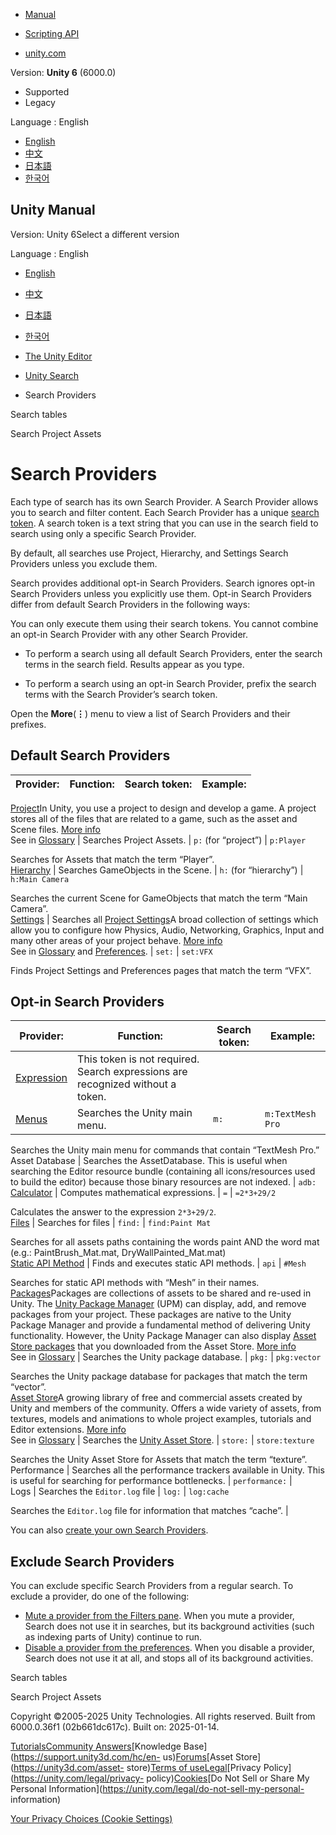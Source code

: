 [](https://docs.unity3d.com)

  * [Manual](../Manual/index.html)
  * [Scripting API](../ScriptReference/index.html)

  * [unity.com](https://unity.com/)

Version: **Unity 6** (6000.0)

  * Supported
  * Legacy

Language : English

  * [English](/Manual/search-providers.html)
  * [中文](/cn/current/Manual/search-providers.html)
  * [日本語](/ja/current/Manual/search-providers.html)
  * [한국어](/kr/current/Manual/search-providers.html)

[](https://docs.unity3d.com)

## Unity Manual

Version: Unity 6Select a different version

Language : English

  * [English](/Manual/search-providers.html)
  * [中文](/cn/current/Manual/search-providers.html)
  * [日本語](/ja/current/Manual/search-providers.html)
  * [한국어](/kr/current/Manual/search-providers.html)

  * [The Unity Editor](unity-editor.html)
  * [Unity Search](search-overview.html)
  * Search Providers

[](search-tables.html)

Search tables

[](search-assets.html)

Search Project Assets

# Search Providers

Each type of search has its own Search Provider. A Search Provider allows you
to search and filter content. Each Search Provider has a unique [search
token](search-filters.html#search-tokens). A search token is a text string
that you can use in the search field to search using only a specific Search
Provider.

By default, all searches use Project, Hierarchy, and Settings Search Providers
unless you exclude them.

Search provides additional opt-in Search Providers. Search ignores opt-in
Search Providers unless you explicitly use them. Opt-in Search Providers
differ from default Search Providers in the following ways:

You can only execute them using their search tokens. You cannot combine an
opt-in Search Provider with any other Search Provider.

  * To perform a search using all default Search Providers, enter the search terms in the search field. Results appear as you type.

  * To perform a search using an opt-in Search Provider, prefix the search terms with the Search Provider’s search token.  
  
Open the **More**(**⋮**) menu to view a list of Search Providers and their
prefixes.  

## Default Search Providers

Provider: | Function: | Search token: | Example:  
---|---|---|---  
[Project](search-assets.html)In Unity, you use a project to design and develop
a game. A project stores all of the files that are related to a game, such as
the asset and Scene files. [More info](2Dor3D.html)  
See in [Glossary](Glossary.html#Project) | Searches Project Assets. |  `p:` (for “project”) |  `p:Player`   
  
Searches for Assets that match the term “Player”.  
[Hierarchy](search-scene.html) | Searches GameObjects in the Scene. |  `h:` (for “hierarchy”) |  `h:Main Camera`   
  
Searches the current Scene for GameObjects that match the term “Main Camera”.  
[Settings](search-settings.html) | Searches all [Project Settings](comp-ManagerGroup.html)A broad collection of settings which allow you to configure how Physics, Audio, Networking, Graphics, Input and many other areas of your project behave. [More info](comp-ManagerGroup.html)  
See in [Glossary](Glossary.html#ProjectSettings) and [Preferences](Preferences.html). | `set:` |  `set:VFX`   
  
Finds Project Settings and Preferences pages that match the term “VFX”.  
  
## Opt-in Search Providers

Provider: | Function: | Search token: | Example:  
---|---|---|---  
[Expression](search-expressions.html) | This token is not required. Search expressions are recognized without a token. |  |   
[Menus](search-menu.html) | Searches the Unity main menu. | `m:` |  `m:TextMesh Pro`  
  
Searches the Unity main menu for commands that contain “TextMesh Pro.”  
Asset Database | Searches the AssetDatabase. This is useful when searching the Editor resource bundle (containing all icons/resources used to build the editor) because those binary resources are not indexed. | `adb:`  
[Calculator](search-calculator.html) | Computes mathematical expressions. | `=` |  `=2*3+29/2`   
  
Calculates the answer to the expression `2*3+29/2`.  
[Files](search-files.html) | Searches for files | `find:` |  `find:Paint Mat`  
  
Searches for all assets paths containing the words paint AND the word mat
(e.g.: PaintBrush_Mat.mat, DryWallPainted_Mat.mat)  
[Static API Method](search-api.html) | Finds and executes static API methods. | `api` |  `#Mesh`   
  
Searches for static API methods with “Mesh” in their names.  
[Packages](search-packages.html)Packages are collections of assets to be
shared and re-used in Unity. The [Unity Package Manager](upm-ui.html) (UPM)
can display, add, and remove packages from your project. These packages are
native to the Unity Package Manager and provide a fundamental method of
delivering Unity functionality. However, the Unity Package Manager can also
display [Asset Store packages](AssetStorePackages.html) that you downloaded
from the Asset Store. [More info](Packages.html)  
See in [Glossary](Glossary.html#Packages) | Searches the Unity package database. | `pkg:` |  `pkg:vector`  
  
Searches the Unity package database for packages that match the term “vector”.  
[Asset Store](search-asset-store.html)A growing library of free and commercial
assets created by Unity and members of the community. Offers a wide variety of
assets, from textures, models and animations to whole project examples,
tutorials and Editor extensions. [More info](AssetStore.html)  
See in [Glossary](Glossary.html#AssetStore) | Searches the [Unity Asset Store](https://assetstore.unity.com). | `store:` |  `store:texture`   
  
Searches the Unity Asset Store for Assets that match the term “texture”.  
Performance | Searches all the performance trackers available in Unity. This is useful for searching for performance bottlenecks. | `performance:` |   
Logs | Searches the `Editor.log` file | `log:` |  `log:cache`  
  
Searches the `Editor.log` file for information that matches “cache”. |   
  
You can also [create your own Search Providers](api.html).

## Exclude Search Providers

You can exclude specific Search Providers from a regular search. To exclude a
provider, do one of the following:

  * [Mute a provider from the Filters pane](search-filters.html#persistent-search-filters). When you mute a provider, Search does not use it in searches, but its background activities (such as indexing parts of Unity) continue to run.
  * [Disable a provider from the preferences](Preferences.html#search). When you disable a provider, Search does not use it at all, and stops all of its background activities.

[](search-tables.html)

Search tables

[](search-assets.html)

Search Project Assets

Copyright ©2005-2025 Unity Technologies. All rights reserved. Built from
6000.0.36f1 (02b661dc617c). Built on: 2025-01-14.

[Tutorials](https://learn.unity.com/)[Community
Answers](https://answers.unity3d.com)[Knowledge
Base](https://support.unity3d.com/hc/en-
us)[Forums](https://forum.unity3d.com)[Asset Store](https://unity3d.com/asset-
store)[Terms of
use](https://docs.unity3d.com/Manual/TermsOfUse.html)[Legal](https://unity.com/legal)[Privacy
Policy](https://unity.com/legal/privacy-
policy)[Cookies](https://unity.com/legal/cookie-policy)[Do Not Sell or Share
My Personal Information](https://unity.com/legal/do-not-sell-my-personal-
information)

[Your Privacy Choices (Cookie Settings)](javascript:void\(0\);)

